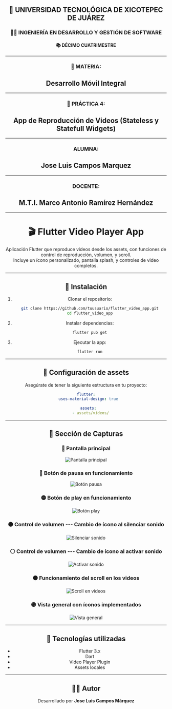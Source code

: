<div align="center">

## 🏫 UNIVERSIDAD TECNOLÓGICA DE XICOTEPEC DE JUÁREZ  
### 👩‍💻 INGENIERÍA EN DESARROLLO Y GESTIÓN DE SOFTWARE  
#### 📚 DÉCIMO CUATRIMESTRE

---

### 📖 MATERIA:  
## **Desarrollo Móvil Integral**

---
### 📖 PRÁCTICA 4:  
## **App de Reproducción de Videos (Stateless y Statefull Widgets)**
---

### ALUMNA:  
## **Jose Luis Campos Marquez**

---

### DOCENTE:  
## **M.T.I. Marco Antonio Ramírez Hernández**

---
# 🎬 Flutter Video Player App

Aplicación Flutter que reproduce videos desde los assets, con funciones
de control de reproducción, volumen, y scroll.\
Incluye un ícono personalizado, pantalla splash, y controles de video
completos.

------------------------------------------------------------------------

## 🚀 Instalación

1.  Clonar el repositorio:

    ``` bash
    git clone https://github.com/tuusuario/flutter_video_app.git
    cd flutter_video_app
    ```

2.  Instalar dependencias:

    ``` bash
    flutter pub get
    ```

3.  Ejecutar la app:

    ``` bash
    flutter run
    ```

------------------------------------------------------------------------

## 🧩 Configuración de assets

Asegúrate de tener la siguiente estructura en tu proyecto:

``` yaml
flutter:
  uses-material-design: true

  assets:
    - assets/videos/
```

------------------------------------------------------------------------

## 📱 Sección de Capturas


### 🔵 Pantalla principal

![Pantalla principal](assets/screenshots/main_screen.png)


### 🔴 Botón de pausa en funcionamiento

![Botón pausa](assets/screenshots/pause_button.png)

### 🟡 Botón de play en funcionamiento

![Botón play](assets/screenshots/play_button.png)

### 🟤 Control de volumen --- Cambio de ícono al silenciar sonido

![Silenciar sonido](assets/screenshots/volume_off.png)

### ⚪ Control de volumen --- Cambio de ícono al activar sonido

![Activar sonido](assets/screenshots/volume_on.png)

### ⚫ Funcionamiento del scroll en los videos

![Scroll en videos](assets/screenshots/scroll_videos.png)

### 🟣 Vista general con íconos implementados

![Vista general](assets/screenshots/general_view.png)

------------------------------------------------------------------------

## 🧠 Tecnologías utilizadas

-   Flutter 3.x
-   Dart
-   Video Player Plugin
-   Assets locales

------------------------------------------------------------------------

## 👨‍💻 Autor

Desarrollado por **Jose Luis Campos Márquez**
